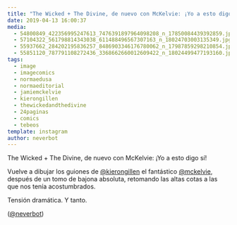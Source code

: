 ```yaml
---
title: "The Wicked + The Divine, de nuevo con McKelvie: ¡Yo a esto digo sí!"
date: 2019-04-13 16:00:37
media: 
  - 54800849_422356995247613_7476391897964098208_n_17850084439392859.jpg
  - 57104322_561798814343038_611488496567307163_n_18024703003135349.jpg
  - 55937662_284202195836257_8486903346176780062_n_17987859298210854.jpg
  - 55851120_787791108272436_3368662660012609422_n_18024499477193160.jpg
tags: 
  - image
  - imagecomics
  - normaedusa
  - normaeditorial
  - jamiemckelvie
  - kierongillen
  - thewickedandthedivine
  - 24paginas
  - comics
  - tebeos
template: instagram
author: neverbot
---
```


The Wicked + The Divine, de nuevo con McKelvie: ¡Yo a esto digo sí!


Vuelve a dibujar los guiones de [@kierongillen](https://instagram.com/kierongillen) el fantástico [@mckelvie](https://instagram.com/mckelvie), después de un tomo de bajona absoluta, retomando las altas cotas a las que nos tenía acostumbrados.


Tensión dramática. Y tanto.


([@neverbot](https://instagram.com/neverbot))
